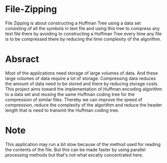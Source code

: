 # File-Zipping
File Zipping is about constructing a Huffman Tree using a data set consisting of all the symbols in text file and using this tree to compress any text file there by avoiding to constructing a Huffman Tree every time any file is to be compressed there by reducing the time complexity of the algorithm.
# Absract
Most of the applications need storage of large volumes of data. And these large volumes of data require a lot of storage. Compressing data reduces the amount of data need to be stored and there by reducing storage costs. This project aims toward the implementation of Huffman encoding algorithm to a data set and reusing the same Huffman coding tree for the compression of similar files. Thereby we can improve the speed of compression, reduce the complexity of the algorithm and reduce the header length that is need to transmit the Huffman coding tree.
# Note
This application may run a bit slow because of the method used for reading the contents of the file. But this can be made faster by using parallel processing methods but that's not what excatly concentrated here.
